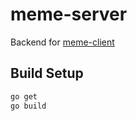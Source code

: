 # meme-server

Backend for <a href="https://github.com/miquels/meme-client">meme-client</a>

## Build Setup

``` bash
go get
go build

